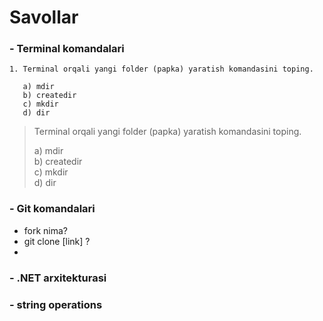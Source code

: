 # Savollar

### - Terminal komandalari

```
1. Terminal orqali yangi folder (papka) yaratish komandasini toping.
   
   a) mdir
   b) createdir
   c) mkdir
   d) dir
```
>Terminal orqali yangi folder (papka) yaratish komandasini toping. <br>
>
> a) mdir <br>
> b) createdir <br>
> c) mkdir <br>
> d) dir



### - Git komandalari

- fork nima?
- git clone [link] ?
- 
### - .NET arxitekturasi

### - string operations